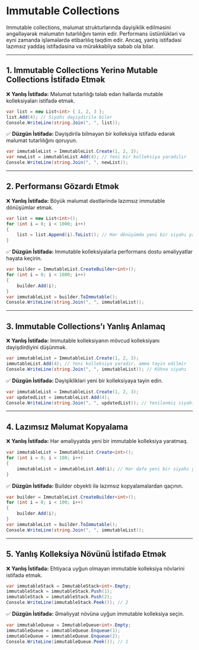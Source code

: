 # Immutable Collections

Immutable collections, məlumat strukturlarında dəyişiklik edilməsini əngəlləyərək məlumatın tutarlılığını təmin edir. Performans üstünlükləri və eyni zamanda işləmələrdə etibarlılıq təqdim edir. Ancaq, yanlış istifadəsi lazımsız yaddaş istifadəsinə və mürəkkəbliyə səbəb ola bilər.

---

## 1. Immutable Collections Yerinə Mutable Collections İstifadə Etmək

❌ **Yanlış İstifadə:** Məlumat tutarlılığı tələb edən hallarda mutable kolleksiyaları istifadə etmək.

```csharp
var list = new List<int> { 1, 2, 3 };
list.Add(4); // Siyahı dəyişdirilə bilər
Console.WriteLine(string.Join(", ", list));
```

✅ **Düzgün İstifadə:** Dəyişdirilə bilməyən bir kolleksiya istifadə edərək məlumat tutarlılığını qoruyun.

```csharp
var immutableList = ImmutableList.Create(1, 2, 3);
var newList = immutableList.Add(4); // Yeni bir kolleksiya yaradılır
Console.WriteLine(string.Join(", ", newList));
```

---

## 2. Performansı Gözardı Etmək

❌ **Yanlış İstifadə:** Böyük məlumat dəstlərində lazımsız immutable dönüşümlər etmək.

```csharp
var list = new List<int>();
for (int i = 0; i < 1000; i++)
{
	list = list.Append(i).ToList(); // Hər dönüşümdə yeni bir siyahı yaradılır
}
```

✅ **Düzgün İstifadə:** Immutable kolleksiyalarla performans dostu əməliyyatlar həyata keçirin.

```csharp
var builder = ImmutableList.CreateBuilder<int>();
for (int i = 0; i < 1000; i++)
{
	builder.Add(i);
}
var immutableList = builder.ToImmutable();
Console.WriteLine(string.Join(", ", immutableList));
```

---

## 3. Immutable Collections'ı Yanlış Anlamaq

❌ **Yanlış İstifadə:** Immutable kolleksiyanın mövcud kolleksiyanı dəyişdirdiyini düşünmək.

```csharp
var immutableList = ImmutableList.Create(1, 2, 3);
immutableList.Add(4); // Yeni kolleksiya yaradır, amma təyin edilmir
Console.WriteLine(string.Join(", ", immutableList)); // Köhnə siyahı
```

✅ **Düzgün İstifadə:** Dəyişiklikləri yeni bir kolleksiyaya təyin edin.

```csharp
var immutableList = ImmutableList.Create(1, 2, 3);
var updatedList = immutableList.Add(4);
Console.WriteLine(string.Join(", ", updatedList)); // Yenilənmiş siyahı
```

---

## 4. Lazımsız Məlumat Kopyalama

❌ **Yanlış İstifadə:** Hər əməliyyatda yeni bir immutable kolleksiya yaratmaq.

```csharp
var immutableList = ImmutableList.Create<int>();
for (int i = 0; i < 100; i++)
{
	immutableList = immutableList.Add(i); // Hər dəfə yeni bir siyahı yaradılır
}
```

✅ **Düzgün İstifadə:** Builder obyekti ilə lazımsız kopyalamalardan qaçının.

```csharp
var builder = ImmutableList.CreateBuilder<int>();
for (int i = 0; i < 100; i++)
{
	builder.Add(i);
}
var immutableList = builder.ToImmutable();
Console.WriteLine(string.Join(", ", immutableList));
```

---

## 5. Yanlış Kolleksiya Növünü İstifadə Etmək

❌ **Yanlış İstifadə:** Ehtiyaca uyğun olmayan immutable kolleksiya növlərini istifadə etmək.

```csharp
var immutableStack = ImmutableStack<int>.Empty;
immutableStack = immutableStack.Push(1);
immutableStack = immutableStack.Push(2);
Console.WriteLine(immutableStack.Peek()); // 2
```

✅ **Düzgün İstifadə:** Əməliyyat növünə uyğun immutable kolleksiya seçin.

```csharp
var immutableQueue = ImmutableQueue<int>.Empty;
immutableQueue = immutableQueue.Enqueue(1);
immutableQueue = immutableQueue.Enqueue(2);
Console.WriteLine(immutableQueue.Peek()); // 1
```